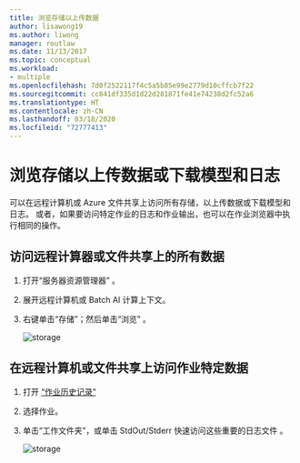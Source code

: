 ```yaml
---
title: 浏览存储以上传数据
author: lisawong19
ms.author: liwong
manager: routlaw
ms.date: 11/13/2017
ms.topic: conceptual
ms.workload:
- multiple
ms.openlocfilehash: 7d0f2522117f4c5a5b85e99e2779d10cffcb7f22
ms.sourcegitcommit: cc841df335d1d22d281871fe41e74238d2fc52a6
ms.translationtype: HT
ms.contentlocale: zh-CN
ms.lasthandoff: 03/18/2020
ms.locfileid: "72777413"
---
```

# <a name="browse-storage-to-upload-data-or-download-models-and-logs"></a>浏览存储以上传数据或下载模型和日志

可以在远程计算机或 Azure 文件共享上访问所有存储，以上传数据或下载模型和日志。 或者，如果要访问特定作业的日志和作业输出，也可以在作业浏览器中执行相同的操作。

## <a name="to-access-all-data-on-the-remote-machine-or-file-share"></a>访问远程计算器或文件共享上的所有数据

1. 打开“服务器资源管理器”  。
2. 展开远程计算机或 Batch AI 计算上下文。
3. 右键单击“存储”；然后单击“浏览”   。

    ![storage](media/manage-storage/browse-storage.png)

## <a name="to-access-job-specific-data-on-the-remote-machine-or-file-share"></a>在远程计算机或文件共享上访问作业特定数据

1. 打开 [“作业历史记录”](job-details.md)
2. 选择作业。
3. 单击“工作文件夹”，或单击 StdOut/Stderr 快速访问这些重要的日志文件   。

    ![storage](media/manage-storage/job-workingfolder.png)
